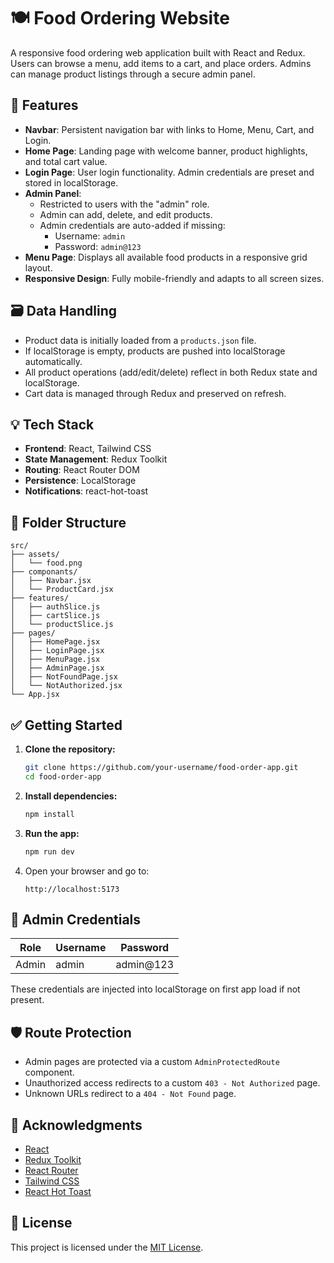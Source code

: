 
# 🍽️ Food Ordering Website

A responsive food ordering web application built with React and Redux. Users can browse a menu, add items to a cart, and place orders. Admins can manage product listings through a secure admin panel.

## 🚀 Features

- **Navbar**: Persistent navigation bar with links to Home, Menu, Cart, and Login.
- **Home Page**: Landing page with welcome banner, product highlights, and total cart value.
- **Login Page**: User login functionality. Admin credentials are preset and stored in localStorage.
- **Admin Panel**:
  - Restricted to users with the "admin" role.
  - Admin can add, delete, and edit products.
  - Admin credentials are auto-added if missing:
    - Username: `admin`
    - Password: `admin@123`
- **Menu Page**: Displays all available food products in a responsive grid layout.
- **Responsive Design**: Fully mobile-friendly and adapts to all screen sizes.

## 🗃️ Data Handling

- Product data is initially loaded from a `products.json` file.
- If localStorage is empty, products are pushed into localStorage automatically.
- All product operations (add/edit/delete) reflect in both Redux state and localStorage.
- Cart data is managed through Redux and preserved on refresh.

## 💡 Tech Stack

- **Frontend**: React, Tailwind CSS
- **State Management**: Redux Toolkit
- **Routing**: React Router DOM
- **Persistence**: LocalStorage
- **Notifications**: react-hot-toast

## 📁 Folder Structure

```
src/
├── assets/
│   └── food.png
├── componants/
│   ├── Navbar.jsx
│   └── ProductCard.jsx
├── features/
│   ├── authSlice.js
│   ├── cartSlice.js
│   └── productSlice.js
├── pages/
│   ├── HomePage.jsx
│   ├── LoginPage.jsx
│   ├── MenuPage.jsx
│   ├── AdminPage.jsx
│   ├── NotFoundPage.jsx
│   └── NotAuthorized.jsx
└── App.jsx
```

## ✅ Getting Started

1. **Clone the repository:**
   ```bash
   git clone https://github.com/your-username/food-order-app.git
   cd food-order-app
   ```

2. **Install dependencies:**
   ```bash
   npm install
   ```

3. **Run the app:**
   ```bash
   npm run dev
   ```

4. Open your browser and go to:
   ```
   http://localhost:5173
   ```

## 🔐 Admin Credentials

| Role   | Username | Password    |
|--------|----------|-------------|
| Admin  | admin    | admin@123   |

These credentials are injected into localStorage on first app load if not present.

## 🛡️ Route Protection

- Admin pages are protected via a custom `AdminProtectedRoute` component.
- Unauthorized access redirects to a custom `403 - Not Authorized` page.
- Unknown URLs redirect to a `404 - Not Found` page.

## 🙌 Acknowledgments

- [React](https://reactjs.org/)
- [Redux Toolkit](https://redux-toolkit.js.org/)
- [React Router](https://reactrouter.com/)
- [Tailwind CSS](https://tailwindcss.com/)
- [React Hot Toast](https://react-hot-toast.com/)

## 📜 License

This project is licensed under the [MIT License](LICENSE).
